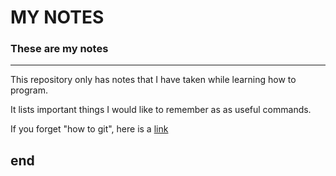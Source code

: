 # MY NOTES

### These are my notes

---

This repository only has notes that I have taken while
learning how to program.

It lists important things I would like to remember as
as useful commands.

If you forget "how to git", here is a [link](http://github.com/ProtonRaspberry/IMPORTANT_NOTES)

end
---
